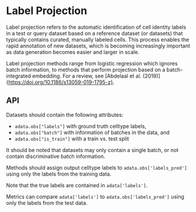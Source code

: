 # Label Projection

Label projection refers to the automatic identification of cell identity labels in a test or query dataset based on a reference dataset (or datasets) that typically contains curated, manually labeled cells. This process enables the rapid annotation of new datasets, which is becoming increasingly important as data generation becomes easier and larger in scale.

Label projection methods range from logistic regression which ignores batch information, to methods that perform projection based on a batch-integrated embedding. For a review, see [Abdelaal et al. (2019)]{https://doi.org/10.1186/s13059-019-1795-z}.

## API

Datasets should contain the following attributes:

* `adata.obs["labels"]` with ground truth celltype labels,
* `adata.obs["batch"]` with information of batches in the data, and
* `adata.obs["is_train"]` with a train vs. test split

It should be noted that datasets may only contain a single batch, or not contain discriminative batch information.

Methods should assign output celltype labels to `adata.obs['labels_pred']` using only the labels from the training data.

Note that the true labels are contained in `adata['labels']`.

Metrics can compare `adata['labels']` to `adata.obs['labels_pred']` using only the labels from the test data.
